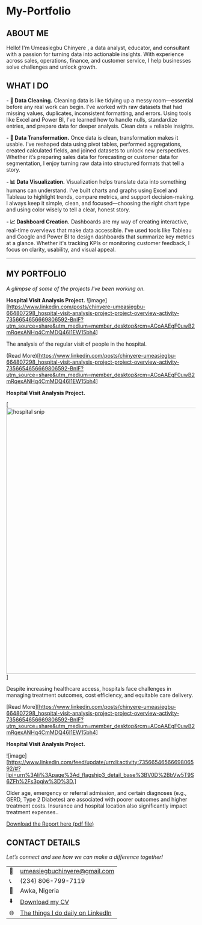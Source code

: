 # My-Portfolio
<!--Section 1: Introduce your self-->
## ABOUT ME

Hello! I'm Umeasiegbu Chinyere , a data analyst, educator, and consultant with a passion for turning data into actionable insights. With experience across sales, operations, finance, and customer service, I help businesses solve challenges and unlock growth.


<!--Mention your top/relevant skills here - core and soft skills-->
## WHAT I DO


**- 🧹 Data Cleaning.**
Cleaning data is like tidying up a messy room—essential before any real work can begin. I’ve worked with raw datasets that had missing values, duplicates, inconsistent formatting, and errors. 
Using tools like Excel and Power BI, I’ve learned how to handle nulls, standardize entries, and prepare data for deeper analysis. Clean data = reliable insights.

**- 🔄 Data Transformation.**
Once data is clean, transformation makes it usable. I’ve reshaped data using pivot tables, performed aggregations, created calculated fields, and joined datasets to unlock new perspectives. 
Whether it’s preparing sales data for forecasting or customer data for segmentation, I enjoy turning raw data into structured formats that tell a story.

**- 📊 Data Visualization.**
Visualization helps translate data into something humans can understand. I’ve built charts and graphs using Excel and Tableau to highlight trends, compare metrics, and support decision-making. 
I always keep it simple, clean, and focused—choosing the right chart type and using color wisely to tell a clear, honest story.

**- 📈 Dashboard Creation.**
Dashboards are my way of creating interactive, real-time overviews that make data accessible. I've used tools like Tableau and Google and Power BI to design dashboards that summarize key metrics 
at a glance. Whether it's tracking KPIs or monitoring customer feedback, I focus on clarity, usability, and visual appeal.
________________________________________





<!--Section 2: List 3-4 key projects-->
## MY PORTFOLIO 

*A glimpse of some of the projects I've been working on.*

**Hospital Visit Analysis Project.**
![image][https://www.linkedin.com/posts/chinyere-umeasiegbu-664807298_hospital-visit-analysis-project-project-overview-activity-7356654656669806592-BnlF?utm_source=share&utm_medium=member_desktop&rcm=ACoAAEgF0uwB2mRqexANHq4CmMDQ46I1EW15bh4]

The analysis of the regular visit of people in the hospital.


(Read More)[https://www.linkedin.com/posts/chinyere-umeasiegbu-664807298_hospital-visit-analysis-project-project-overview-activity-7356654656669806592-BnlF?utm_source=share&utm_medium=member_desktop&rcm=ACoAAEgF0uwB2mRqexANHq4CmMDQ46I1EW15bh4]

**Hospital Visit Analysis Project.**

[<img width="536" height="707" alt="hospital snip" src="https://github.com/user-attachments/assets/64631a52-a864-4718-ae18-446de93e2f3a" />]


Despite increasing healthcare access, hospitals face challenges in managing treatment outcomes, cost efficiency, and equitable care delivery. 

[Read More][https://www.linkedin.com/posts/chinyere-umeasiegbu-664807298_hospital-visit-analysis-project-project-overview-activity-7356654656669806592-BnlF?utm_source=share&utm_medium=member_desktop&rcm=ACoAAEgF0uwB2mRqexANHq4CmMDQ46I1EW15bh4]

**Hospital Visit Analysis Project.**

![image][https://www.linkedin.com/feed/update/urn:li:activity:7356654656669806592/#?lipi=urn%3Ali%3Apage%3Ad_flagship3_detail_base%3BV0D%2BbVw5T9S6ZFh%2Fs3pqiw%3D%3D.]

Older age, emergency or referral admission, and certain diagnoses (e.g., GERD, Type 2 Diabetes) are associated with poorer outcomes and higher treatment costs. Insurance and hospital location also significantly impact treatment expenses.. 

<a href="Hospital Visit Analysis Project to Executives.pdf">Download the Report here (pdf file)</a>


## CONTACT DETAILS

*Let’s connect and see how we can make a difference together!*
<table>
  <tbody>
    <tr>
      <td>📧</td>
      <td><a href="mailto:umeasiegbuchinyere@gmail.com">umeasiegbuchinyere@gmail.com</a></td>
    </tr>
    <tr>
      <td>📞</td>
      <td>(234) 806-799-7119</td>
    </tr>
    <tr>
      <td>📍</td>
      <td>Awka, Nigeria</td>
    </tr>
    <tr>
      <td>⬇️</td>
      <td><a href="Updated Data Analysis Resume.pdf">Download my CV</a></td>
    </tr>
    <tr>
      <td>🌐</td>
      <td><a href="https://linkedin.com/in/chinyere-umeasiegbu-664807298">The things I do daily on LinkedIn</a></td>
  
    
      
      
    
  


   




